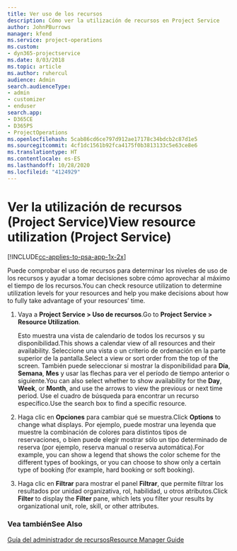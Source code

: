 ```yaml
---
title: Ver uso de los recursos
description: Cómo ver la utilización de recursos en Project Service
author: JohnPBurrows
manager: kfend
ms.service: project-operations
ms.custom:
- dyn365-projectservice
ms.date: 8/03/2018
ms.topic: article
ms.author: ruhercul
audience: Admin
search.audienceType:
- admin
- customizer
- enduser
search.app:
- D365CE
- D365PS
- ProjectOperations
ms.openlocfilehash: 5cab86cd6ce797d912ae17178c34bdcb2c87d1e5
ms.sourcegitcommit: 4cf1dc1561b92fca4175f0b3813133c5e63ce8e6
ms.translationtype: HT
ms.contentlocale: es-ES
ms.lasthandoff: 10/28/2020
ms.locfileid: "4124929"
---
```

# <a name="view-resource-utilization-project-service"></a><span data-ttu-id="91f06-103">Ver la utilización de recursos (Project Service)</span><span class="sxs-lookup"><span data-stu-id="91f06-103">View resource utilization (Project Service)</span></span>

[!INCLUDE[cc-applies-to-psa-app-1x-2x](../includes/cc-applies-to-psa-app-1x-2x.md)]

<span data-ttu-id="91f06-104">Puede comprobar el uso de recursos para determinar los niveles de uso de los recursos y ayudar a tomar decisiones sobre cómo aprovechar al máximo el tiempo de los recursos.</span><span class="sxs-lookup"><span data-stu-id="91f06-104">You can check resource utilization to determine utilization levels for your resources and help you make decisions about how to fully take advantage of your resources’ time.</span></span>  
  
1. <span data-ttu-id="91f06-105">Vaya a **Project Service > Uso de recursos**.</span><span class="sxs-lookup"><span data-stu-id="91f06-105">Go to **Project Service > Resource Utilization**.</span></span> 

     <span data-ttu-id="91f06-106">Esto muestra una vista de calendario de todos los recursos y su disponibilidad.</span><span class="sxs-lookup"><span data-stu-id="91f06-106">This shows a calendar view of all resources and their availability.</span></span> <span data-ttu-id="91f06-107">Seleccione una vista o un criterio de ordenación en la parte superior de la pantalla.</span><span class="sxs-lookup"><span data-stu-id="91f06-107">Select a view or sort order from the top of the screen.</span></span> <span data-ttu-id="91f06-108">También puede seleccionar si mostrar la disponibilidad para **Día**, **Semana**, **Mes** y usar las flechas para ver el período de tiempo anterior o siguiente.</span><span class="sxs-lookup"><span data-stu-id="91f06-108">You can also select whether to show availability for the **Day**, **Week**, or **Month**, and use the arrows to view the previous or next time period.</span></span> <span data-ttu-id="91f06-109">Use el cuadro de búsqueda para encontrar un recurso específico.</span><span class="sxs-lookup"><span data-stu-id="91f06-109">Use the search box to find a specific resource.</span></span>      
  
2. <span data-ttu-id="91f06-110">Haga clic en **Opciones** para cambiar qué se muestra.</span><span class="sxs-lookup"><span data-stu-id="91f06-110">Click **Options** to change what displays.</span></span> <span data-ttu-id="91f06-111">Por ejemplo, puede mostrar una leyenda que muestre la combinación de colores para distintos tipos de reservaciones, o bien puede elegir mostrar sólo un tipo determinado de reserva (por ejemplo, reserva manual o reserva automática).</span><span class="sxs-lookup"><span data-stu-id="91f06-111">For example, you can show a legend that shows the color scheme for the different types of bookings, or you can choose to show only a certain type of booking (for example, hard booking or soft booking).</span></span>  

3. <span data-ttu-id="91f06-112">Haga clic en **Filtrar** para mostrar el panel **Filtrar**, que permite filtrar los resultados por unidad organizativa, rol, habilidad, u otros atributos.</span><span class="sxs-lookup"><span data-stu-id="91f06-112">Click **Filter** to display the **Filter** pane, which lets you filter your results by organizational unit, role, skill, or other attributes.</span></span>  
  
### <a name="see-also"></a><span data-ttu-id="91f06-113">Vea también</span><span class="sxs-lookup"><span data-stu-id="91f06-113">See Also</span></span>  
 [<span data-ttu-id="91f06-114">Guía del administrador de recursos</span><span class="sxs-lookup"><span data-stu-id="91f06-114">Resource Manager Guide</span></span>](../psa/resource-manager-guide.md)

